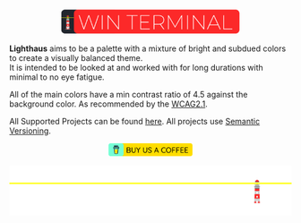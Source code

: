 <p align="center"><img src="https://github.com/lighthaus-theme/lighthaus-theme/blob/main/animation.gif?raw=true" width="320"><p>

**Lighthaus** aims to be a palette with a mixture of bright and subdued colors to create a visually balanced theme.</br>
It is intended to be looked at and worked with for long durations with minimal to no eye fatigue. </br>

All of the main colors have a min contrast ratio of 4.5 against the background color. As recommended by the [WCAG2.1](https://www.w3.org/TR/WCAG/#contrast-minimum).</br>

All Supported Projects can be found [here](https://github.com/lighthaus-theme?tab=repositories). All projects use [Semantic Versioning](https://semver.org/).

<p align="center">
   <a href="https://www.buymeacoffee.com/asirohi"><img alt="Status" src="https://raw.githubusercontent.com/lighthaus-theme/lighthaus-theme/3cc9fd60c69da89f56721ca9048f38709b3dc878/BuyUsACoffee.svg" width="150" height="23">
</p>

<p align="center"><img src="https://raw.githubusercontent.com/lighthaus-theme/lighthaus/9e5cf66db03fc3e183e6cfbf7c4c04263a4f23df/ImageResources/lighthaus-border.svg"><p>
